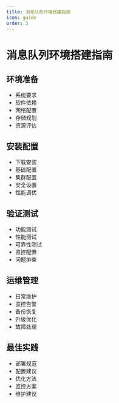 ```yaml
---
title: 消息队列环境搭建指南
icon: guide
order: 3
---
```


# 消息队列环境搭建指南

## 环境准备
- 系统要求
- 软件依赖
- 网络配置
- 存储规划
- 资源评估

## 安装配置
- 下载安装
- 基础配置
- 集群配置
- 安全设置
- 性能调优

## 验证测试
- 功能测试
- 性能测试
- 可靠性测试
- 监控配置
- 问题排查

## 运维管理
- 日常维护
- 监控告警
- 备份恢复
- 升级优化
- 故障处理

## 最佳实践
- 部署规范
- 配置建议
- 优化方法
- 监控方案
- 维护建议
